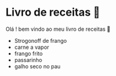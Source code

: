 # Livro de receitas :book:

Olá ! bem vindo ao meu livro de receitas :wave:

* Strogonoff de frango
* carne a vapor
* frango frito
* passarinho
* galho seco no pau

